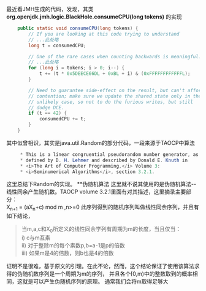 最近看JMH生成的代码，发现，其类 **org.openjdk.jmh.logic.BlackHole.consumeCPU(long tokens)** 的实现
```java
    public static void consumeCPU(long tokens) {
        // If you are looking at this code trying to understand
        // ...此处略
        long t = consumedCPU;

        // One of the rare cases when counting backwards is meaningful:
        // ...此处略
        for (long i = tokens; i > 0; i--) {
            t += (t * 0x5DEECE66DL + 0xBL + i) & (0xFFFFFFFFFFFFL);
        }

        // Need to guarantee side-effect on the result, but can't afford
        // contention; make sure we update the shared state only in the
        // unlikely case, so not to do the furious writes, but still
        // dodge DCE.
        if (t == 42) {
            consumedCPU += t;
        }
    }
```
其中似曾相识，其实是java.util.Random的部分代码，一段来源于TAOCP中算法
```java
     * This is a linear congruential pseudorandom number generator, as
     * defined by D. H. Lehmer and described by Donald E. Knuth in
     * <i>The Art of Computer Programming,</i> Volume 3:
     * <i>Seminumerical Algorithms</i>, section 3.2.1.
```
这里总结下Random的实现。
**伪随机算法
这里就不说其使用的是伪随机算法--线性同余产生随机数。TAOCP volume 3.2.1里面有对其描述，这里摘录主要部分：  
    X<sub>n+1</sub> = (aX<sub>n</sub>+c) mod m ,n>=0
此序列得到的随机序列叫做线性同余序列，并且有如下结论，  
> 当m,a,c和X<sub>0</sub>所定义的线性同余学列有周期为m的长度，当且仅当：  
> i)   c与m互素  
> ii)  对于整除m的每个素数p,b=a-1是p的倍数  
> iii) 如果m是4的倍数，则b也是4的倍数  

证明不是很难，基于原文的引理。在此不论，然而，这个结论保证了使用该算法求得的伪随机数序列是一个周期为m的序列，
并且各个[0,m)中的整数取到的概率相同，这就是可以产生伪随机序列的原理。
通常我们会将m取得足够大




